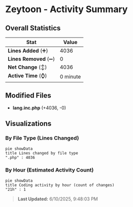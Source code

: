 # Zeytoon - Activity Summary 

## Overall Statistics

| Stat                   | Value                                                             |
| ---------------------- | ----------------------------------------------------------------- |
| **Lines Added** (➕)   | 4036                                          |
| **Lines Removed** (➖) | 0                                        |
| **Net Change** (↕)    | 4036                |
| **Active Time** (⌚)   | 0 minute |


## Modified Files
- **lang.inc.php** (+4036, -0)

## Visualizations

### By File Type (Lines Changed)

```mermaid
pie showData
title Lines changed by file type
".php" : 4036
```

### By Hour (Estimated Activity Count)

```mermaid
pie showData
title Coding activity by hour (count of changes)
"21h" : 1
```


> **Last Updated:** 6/10/2025, 9:48:03 PM